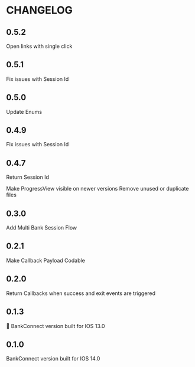 #  CHANGELOG

## 0.5.2

Open links with single click


## 0.5.1

Fix issues with Session Id


## 0.5.0

Update Enums


## 0.4.9

Fix issues with Session Id

## 0.4.7

Return Session Id

Make ProgressView visible on newer versions
Remove unused or duplicate files


## 0.3.0

Add Multi Bank Session Flow


## 0.2.1

Make Callback Payload Codable


## 0.2.0

Return Callbacks when success and exit events are triggered


## 0.1.3

BankConnect version built for IOS 13.0


## 0.1.0

BankConnect version built for IOS 14.0
